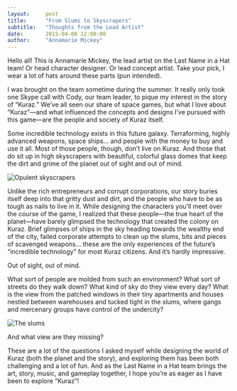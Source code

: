 ```yaml
---
layout:     post
title:      "From Slums to Skyscrapers"
subtitle:   "Thoughts from the Lead Artist"
date:       2015-04-08 12:00:00
author:     "Annamarie Mickey"
---
```


<p>Hello all! This is Annamarie Mickey, the lead artist on the Last Name in a Hat team! Or head character designer. Or lead concept artist. Take your pick, I wear a lot of hats around these parts (pun intended).</p>

<p>I was brought on the team sometime during the summer. It really only took one Skype call with Cody, our team leader, to pique my interest in the story of “Kuraz.” We’ve all seen our share of space games, but what I love about “Kuraz”—and what influenced the concepts and designs I’ve pursued with this game—are the people and society of Kuraz itself.</p>

<p>Some incredible technology exists in this future galaxy. Terraforming, highly advanced weapons, space ships… and people with the money to buy and use it all. Most of those people, though, don’t live on Kuraz. And those that do sit up in high skyscrapers with beautiful, colorful glass domes that keep the dirt and grime of the planet out of sight and out of mind.</p>

<img style="margin: 0 auto" src="{{ site.baseurl }}/img/City_Fancye.png" alt="Opulent skyscrapers">


<p>Unlike the rich entrepreneurs and corrupt corporations, our story buries itself deep into that gritty dust and dirt, and the people who have to be as tough as nails to live in it. While designing the characters you’ll meet over the course of the game, I realized that these people—the true heart of the planet—have barely glimpsed the technology that created the colony on Kuraz. Brief glimpses of ships in the sky heading towards the wealthy end of the city, failed corporate attempts to clean up the slums, bits and pieces of scavenged weapons… these are the only experiences of the future’s “incredible technology” for most Kuraz citizens. And it’s hardly impressive.</p>

<p>Out of sight, out of mind.</p>

<p>What sort of people are molded from such an environment? What sort of streets do they walk down? What kind of sky do they view every day? What is the view from the patched windows in their tiny apartments and houses nestled between warehouses and tucked tight in the slums, where gangs and mercenary groups have control of the undercity?</p>

<img style="margin: 0 auto" src="{{ site.baseurl }}/img/City_Slums.png" alt="The slums">


<p>And what view are they missing?</p>

<p>These are a lot of the questions I asked myself while designing the world of Kuraz (both the planet and the story), and exploring them has been both challenging and a lot of fun. And as the Last Name in a Hat team brings the art, story, music, and gameplay together, I hope you’re as eager as I have been to explore “Kuraz”!</p>
